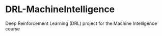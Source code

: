 # DRL-MachineIntelligence
Deep Reinforcement Learning (DRL) project for the Machine Intelligence course
